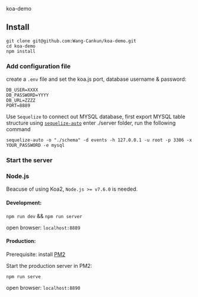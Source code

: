 koa-demo

## Install

```
git clone git@github.com:Wang-Cankun/koa-demo.git
cd koa-demo
npm install
```

### Add configuration file

create a `.env` file and set the koa.js port, database username & password:

```env
DB_USER=XXXX
DB_PASSWORD=YYYY
DB_URL=ZZZZ
PORT=8889
```

Use `Sequelize` to connect out MYSQL database, first export MYSQL table structure using [`sequelize-auto`](https://github.com/sequelize/sequelize-auto)
enter ./server folder, run the following command

`sequelize-auto -o "./schema" -d events -h 127.0.0.1 -u root -p 3306 -x YOUR_PASSWORD -e mysql`

### Start the server

### Node.js

Beacuse of using Koa2, `Node.js >= v7.6.0` is needed.

#### Development:

`npm run dev` && `npm run server`

open browser: `localhost:8889`

#### Production:

Prerequisite: install [PM2](https://www.npmjs.com/package/pm2)

Start the production server in PM2:

`npm run serve`

open browser: `localhost:8890`
